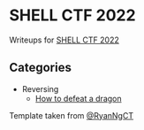 # SHELL CTF 2022

Writeups for [SHELL CTF 2022](https://shellctf2022.games/)

## Categories

- Reversing
   - [How to defeat a dragon](https://github.com/DJMucki/Writeups/blob/main/SHELL_CTF_2022/How_to_defeat_a_dragon/MarkDowns/HowToDefeatADragon.md)
   
Template taken from [@RyanNgCT](https://github.com/RyanNgCT/CTF-Writeup-Template)
